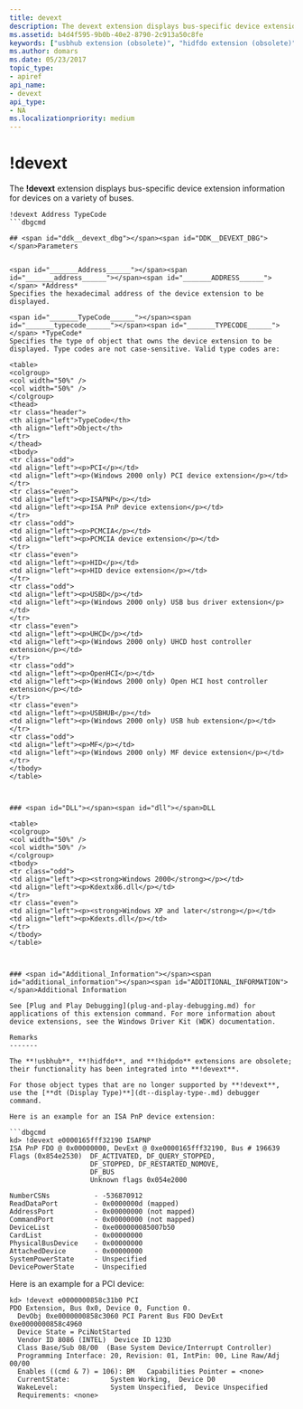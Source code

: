 ```yaml
---
title: devext
description: The devext extension displays bus-specific device extension information for devices on a variety of buses.
ms.assetid: b4d4f595-9b0b-40e2-8790-2c913a50c8fe
keywords: ["usbhub extension (obsolete)", "hidfdo extension (obsolete)", "hidpdo extension (obsolete)", "device extension", "bus", "devext Windows Debugging"]
ms.author: domars
ms.date: 05/23/2017
topic_type:
- apiref
api_name:
- devext
api_type:
- NA
ms.localizationpriority: medium
---
```


# !devext


The **!devext** extension displays bus-specific device extension information for devices on a variety of buses.

```dbgcmd
!devext Address TypeCode
```dbgcmd

## <span id="ddk__devext_dbg"></span><span id="DDK__DEVEXT_DBG"></span>Parameters


<span id="_______Address______"></span><span id="_______address______"></span><span id="_______ADDRESS______"></span> *Address*   
Specifies the hexadecimal address of the device extension to be displayed.

<span id="_______TypeCode______"></span><span id="_______typecode______"></span><span id="_______TYPECODE______"></span> *TypeCode*   
Specifies the type of object that owns the device extension to be displayed. Type codes are not case-sensitive. Valid type codes are:

<table>
<colgroup>
<col width="50%" />
<col width="50%" />
</colgroup>
<thead>
<tr class="header">
<th align="left">TypeCode</th>
<th align="left">Object</th>
</tr>
</thead>
<tbody>
<tr class="odd">
<td align="left"><p>PCI</p></td>
<td align="left"><p>(Windows 2000 only) PCI device extension</p></td>
</tr>
<tr class="even">
<td align="left"><p>ISAPNP</p></td>
<td align="left"><p>ISA PnP device extension</p></td>
</tr>
<tr class="odd">
<td align="left"><p>PCMCIA</p></td>
<td align="left"><p>PCMCIA device extension</p></td>
</tr>
<tr class="even">
<td align="left"><p>HID</p></td>
<td align="left"><p>HID device extension</p></td>
</tr>
<tr class="odd">
<td align="left"><p>USBD</p></td>
<td align="left"><p>(Windows 2000 only) USB bus driver extension</p></td>
</tr>
<tr class="even">
<td align="left"><p>UHCD</p></td>
<td align="left"><p>(Windows 2000 only) UHCD host controller extension</p></td>
</tr>
<tr class="odd">
<td align="left"><p>OpenHCI</p></td>
<td align="left"><p>(Windows 2000 only) Open HCI host controller extension</p></td>
</tr>
<tr class="even">
<td align="left"><p>USBHUB</p></td>
<td align="left"><p>(Windows 2000 only) USB hub extension</p></td>
</tr>
<tr class="odd">
<td align="left"><p>MF</p></td>
<td align="left"><p>(Windows 2000 only) MF device extension</p></td>
</tr>
</tbody>
</table>

 

### <span id="DLL"></span><span id="dll"></span>DLL

<table>
<colgroup>
<col width="50%" />
<col width="50%" />
</colgroup>
<tbody>
<tr class="odd">
<td align="left"><p><strong>Windows 2000</strong></p></td>
<td align="left"><p>Kdextx86.dll</p></td>
</tr>
<tr class="even">
<td align="left"><p><strong>Windows XP and later</strong></p></td>
<td align="left"><p>Kdexts.dll</p></td>
</tr>
</tbody>
</table>

 

### <span id="Additional_Information"></span><span id="additional_information"></span><span id="ADDITIONAL_INFORMATION"></span>Additional Information

See [Plug and Play Debugging](plug-and-play-debugging.md) for applications of this extension command. For more information about device extensions, see the Windows Driver Kit (WDK) documentation.

Remarks
-------

The **!usbhub**, **!hidfdo**, and **!hidpdo** extensions are obsolete; their functionality has been integrated into **!devext**.

For those object types that are no longer supported by **!devext**, use the [**dt (Display Type)**](dt--display-type-.md) debugger command.

Here is an example for an ISA PnP device extension:

```dbgcmd
kd> !devext e0000165fff32190 ISAPNP
ISA PnP FDO @ 0x00000000, DevExt @ 0xe0000165fff32190, Bus # 196639
Flags (0x854e2530)  DF_ACTIVATED, DF_QUERY_STOPPED, 
                    DF_STOPPED, DF_RESTARTED_NOMOVE, 
                    DF_BUS
                    Unknown flags 0x054e2000

NumberCSNs           - -536870912
ReadDataPort         - 0x0000000d (mapped)
AddressPort          - 0x00000000 (not mapped)
CommandPort          - 0x00000000 (not mapped)
DeviceList           - 0xe000000085007b50
CardList             - 0x00000000
PhysicalBusDevice    - 0x00000000
AttachedDevice       - 0x00000000
SystemPowerState     - Unspecified
DevicePowerState     - Unspecified
```

Here is an example for a PCI device:

```dbgcmd
kd> !devext e0000000858c31b0 PCI
PDO Extension, Bus 0x0, Device 0, Function 0.
  DevObj 0xe0000000858c3060 PCI Parent Bus FDO DevExt 0xe0000000858c4960
  Device State = PciNotStarted
  Vendor ID 8086 (INTEL)  Device ID 123D
  Class Base/Sub 08/00  (Base System Device/Interrupt Controller)
  Programming Interface: 20, Revision: 01, IntPin: 00, Line Raw/Adj 00/00
  Enables ((cmd & 7) = 106): BM   Capabilities Pointer = <none>
  CurrentState:          System Working,  Device D0
  WakeLevel:             System Unspecified,  Device Unspecified
  Requirements: <none>
```

 

 





